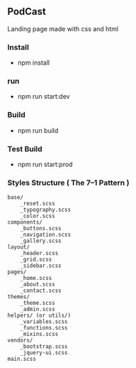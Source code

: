 ## PodCast

Landing page made with css and html

### Install

- npm install
### run

- npm run start:dev

### Build

- npm run build
### Test Build

- npm run start:prod
### Styles Structure ( The 7–1 Pattern )

```
base/
    _reset.scss
    _typography.scss
    _color.scss
components/
    _buttons.scss
    _navigation.scss
    _gallery.scss
layout/
    _header.scss
    _grid.scss
    _sidebar.scss
pages/
    _home.scss
    _about.scss
    _contact.scss
themes/
    _theme.scss
    _admin.scss
helpers/ (or utils/)
    _variables.scss
    _functions.scss
    _mixins.scss
vendors/
    _bootstrap.scss
    _jquery-ui.scss
main.scss
```

